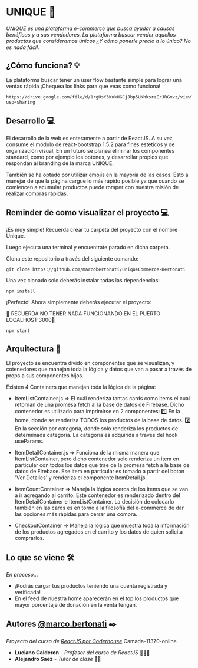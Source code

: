 # UNIQUE 🛒

_UNIQUE es una plataforma e-commerce que busca ayudar a causas benéficas y a sus vendedores. La plataforma buscar vender aquellos productos que consideramos únicos ¿Y cómo ponerle precio a lo único? No es nada fácil._

## ¿Cómo funciona? 💡

La plataforma buscar tener un user flow bastante simple para lograr una ventas rápida ¡Chequea los links para que veas como funciona!
```
https://drive.google.com/file/d/1rgUsY3KukHGCjJbp5UNhksrzErJRGmvz/view?usp=sharing
```

## Desarrollo 💻

El desarrollo de la web es enteramente a partir de ReactJS. A su vez, consume el módulo de react-bootstrap 1.5.2 para fines estéticos y de organización visual. En un futuro se planea eliminar los componentes standard, como por ejemplo los botones, y desarrollar propios que respondan al branding de la marca UNIQUE.

También se ha optado por utilizar emojis en la mayoría de las casos. Esto a manejar de que la página cargue lo más rápido posible ya que cuando se comiencen a acumular productos puede romper con nuestra misión de realizar compras rápidas.

## Reminder de como visualizar el proyecto 💻

¡Es muy simple! Recuerda crear tu carpeta del proyecto con el nombre Unique. 

Luego ejecuta una terminal y encuentrate parado en dicha carpeta. 

Clona este repositorio a través del siguiente comando:

```
git clone https://github.com/marcobertonati/UniqueCommerce-Bertonati
```

Una vez clonado solo deberás instalar todas las dependencias:

```
npm install
```

¡Perfecto! Ahora simplemente deberás ejecutar el proyecto:

🚨 RECUERDA NO TENER NADA FUNCIONANDO EN EL PUERTO LOCALHOST:3000🚨

```
npm start
```

## Arquitectura 🦴

El proyecto se encuentra divido en componentes que se visualizan, y cotenedores que manejan toda la lógica y datos que van a pasar a través de props a sus componentes hijos.

Existen 4 Containers que manejan toda la lógica de la página:

* ItemListContainer.js => El cuál renderiza tantas cards como items el cual retornan de una promesa fetch al la base de datos de Firebase. Dicho contenedor es utilizado para imprimirse en 2 componentes:
    1️⃣ En la home, donde se renderiza TODOS los productos de la base de datos.
    2️⃣ En la sección por categoría, donde solo renderiza los productos de determinada categoría. La categoría es adquirida a traves del hook useParams.

* ItemDetailContainer.js => Funciona de la misma manera que ItemListContainer, pero dicho contenedor solo renderiza un item en particular con todos los datos que trae de la promesa fetch a la base de datos de Firebase. Ese item en particular es tomado a partir del boton 'Ver Detalles' y renderiza el componente ItemDetail.js

* ItemCountContainer => Maneja la lógica acerca de los items que se van a ir agregando al carrito. Este contenedor es renderizado dentro del ItemDetailContainer e ItemListContainer. La decisión de colocarlo también en las cards es en torno a la filosofía del e-commerce de dar las opciones más rápidas para cerrar una compra.

* CheckoutContainer => Maneja la lógica que muestra toda la información de los productos agregados en el carrito y los datos de quien solicita comprarlos.

## Lo que se viene 🛠️
_En proceso..._ 
* ¡Podrás cargar tus productos teniendo una cuenta registrada y verificada!
* En el feed de nuestra home aparecerán en el top los productos que mayor porcentaje de donación en la venta tengan.

## Autores [@marco.bertonati](https://www.linkedin.com/in/marcobertonati/) ✒️
_Proyecto del curso de [ReactJS por Coderhouse](https://www.coderhouse.com/online/reactjs)_
Camada-11370-online
* **Luciano Calderon** - *Profesor del curso de ReactJS* 👨🏻‍🏫
* **Alejandro Saez** - *Tutor de clase* 👨‍💻
